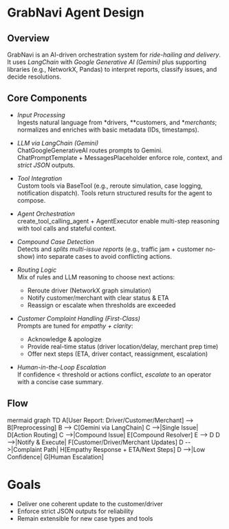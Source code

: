 # GrabNavi Agent Design

## Overview
GrabNavi is an AI-driven orchestration system for *ride-hailing and delivery*.  
It uses *LangChain* with *Google Generative AI (Gemini)* plus supporting libraries (e.g., NetworkX, Pandas) to interpret reports, classify issues, and decide resolutions.

## Core Components
- *Input Processing*  
  Ingests natural language from *drivers, **customers, and **merchants*; normalizes and enriches with basic metadata (IDs, timestamps).

- *LLM via LangChain (Gemini)*  
  ChatGoogleGenerativeAI routes prompts to Gemini.  
  ChatPromptTemplate + MessagesPlaceholder enforce role, context, and *strict JSON* outputs.

- *Tool Integration*  
  Custom tools via BaseTool (e.g., reroute simulation, case logging, notification dispatch). Tools return structured results for the agent to compose.

- *Agent Orchestration*  
  create_tool_calling_agent + AgentExecutor enable multi-step reasoning with tool calls and stateful context.

- *Compound Case Detection*  
  Detects and *splits multi-issue reports* (e.g., traffic jam + customer no-show) into separate cases to avoid conflicting actions.

- *Routing Logic*  
  Mix of rules and LLM reasoning to choose next actions:
  - Reroute driver (NetworkX graph simulation)
  - Notify customer/merchant with clear status & ETA
  - Reassign or escalate when thresholds are exceeded

- *Customer Complaint Handling (First-Class)*  
  Prompts are tuned for *empathy + clarity*:
  - Acknowledge & apologize
  - Provide real-time status (driver location/delay, merchant prep time)
  - Offer next steps (ETA, driver contact, reassignment, escalation)

- *Human-in-the-Loop Escalation*  
  If confidence < threshold or actions conflict, *escalate* to an operator with a concise case summary.

## Flow
mermaid
graph TD
    A[User Report: Driver/Customer/Merchant] --> B[Preprocessing]
    B --> C[Gemini via LangChain]
    C -->|Single Issue| D[Action Routing]
    C -->|Compound Issue| E[Compound Resolver]
    E --> D
    D -->|Notify & Execute| F[Customer/Driver/Merchant Updates]
    D -->|Complaint Path| H[Empathy Response + ETA/Next Steps]
    D -->|Low Confidence| G[Human Escalation]

# Goals
- Deliver one coherent update to the customer/driver
- Enforce strict JSON outputs for reliability
- Remain extensible for new case types and tools